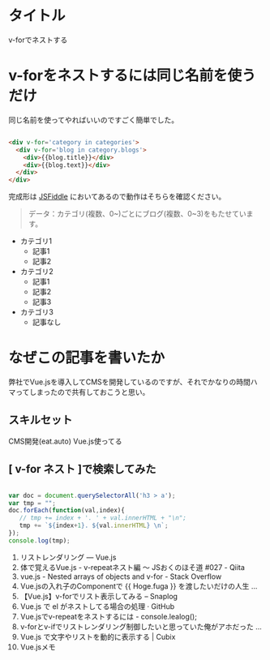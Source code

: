 # タイトル

v-forでネストする

# v-forをネストするには同じ名前を使うだけ

同じ名前を使ってやればいいのですごく簡単でした。


```html

<div v-for='category in categories'>
  <div v-for='blog in category.blogs'>
    <div>{{blog.title}}</div>
    <div>{{blog.text}}</div>
  </div>
</div>

```

完成形は [JSFiddle](https://jsfiddle.net/9kpez0ff/) においてあるので動作はそちらを確認ください。

> データ：カテゴリ(複数、0~)ごとにブログ(複数、0~3)をもたせています。

- カテゴリ1
  - 記事1
  - 記事2
- カテゴリ2
  - 記事1
  - 記事2
  - 記事3
- カテゴリ3
  - 記事なし


# なぜこの記事を書いたか

弊社でVue.jsを導入してCMSを開発しているのですが、それでかなりの時間ハマってしまったので共有しておこうと思い。

## スキルセット

CMS開発(eat.auto)
Vue.js使ってる

## [ v-for ネスト ]で検索してみた

```js

var doc = document.querySelectorAll('h3 > a');
var tmp = "";
doc.forEach(function(val,index){
   // tmp += index + '. ' + val.innerHTML + "\n";
   tmp += `${index+1}. ${val.innerHTML} \n`;
});
console.log(tmp);

```

1. リストレンダリング — Vue.js 
2. 体で覚えるVue.js - v-repeatネスト編 〜 JSおくのほそ道 #027 - Qiita 
3. vue.js - Nested arrays of objects and v-for - Stack Overflow 
4. Vue.jsの入れ子のComponentで {{ Hoge.fuga }} を渡したいだけの人生 ... 
5. 【Vue.js】v-forでリスト表示してみる – Snaplog 
6. Vue.js で el がネストしてる場合の処理 · GitHub 
7. Vue.jsでv-repeatをネストするには - console.lealog(); 
8. v-forとv-ifでリストレンダリング制御したいと思っていた俺がアホだった ... 
9. Vue.js で文字やリストを動的に表示する | Cubix 
10. Vue.jsメモ 
